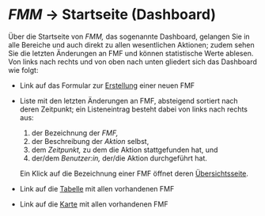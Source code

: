 # *FMM* → Startseite (Dashboard)

Über die Startseite von *FMM,* das sogenannte Dashboard, gelangen Sie in alle Bereiche und auch
direkt zu allen wesentlichen Aktionen; zudem sehen Sie die letzten Änderungen an FMF und können
statistische Werte ablesen. Von links nach rechts und von oben nach unten gliedert sich
das Dashboard wie folgt:

- Link auf das Formular zur [Erstellung](fmf-create.md) einer neuen FMF
- Liste mit den letzten Änderungen an FMF, absteigend sortiert nach deren Zeitpunkt;
  ein Listeneintrag besteht dabei von links nach rechts aus:

  1. der Bezeichnung der *FMF,*
  2. der Beschreibung der *Aktion* selbst,
  3. dem *Zeitpunkt,* zu dem die Aktion stattgefunden hat, und
  4. der/dem *Benutzer:in,* der/die Aktion durchgeführt hat.

  Ein Klick auf die Bezeichnung einer FMF öffnet deren [Übersichtsseite](fmf-show.md).
- Link auf die [Tabelle](table.md) mit allen vorhandenen FMF
- Link auf die [Karte](map.md) mit allen vorhandenen FMF
